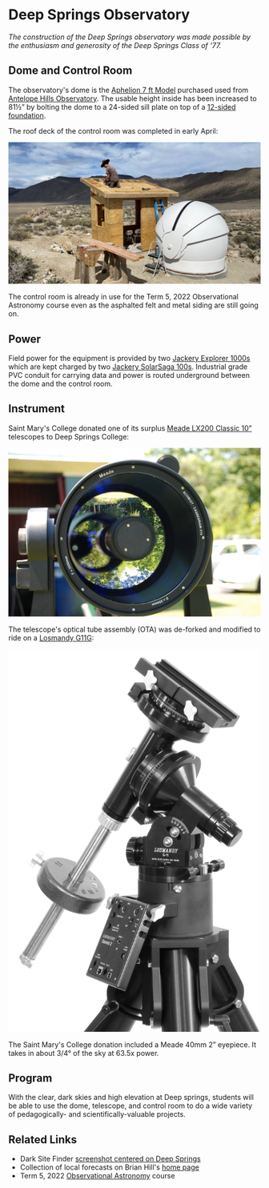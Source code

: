 # Deep Springs Observatory

*The construction of the Deep Springs observatory was made possible by the enthusiasm and generosity of the Deep Springs Class of '77.*

## Dome and Control Room

The observatory's dome is the [Aphelion 7 ft Model](https://www.apheliondomes.com/products.html) purchased used from [Antelope Hills Observatory](http://www.antelopehillsobservatory.org). The usable height inside has been increased to 81&frac12;&rdquo; by bolting the dome to a 24-sided sill plate on top of a [12-sided foundation](./resources/plans/index.html).

The roof deck of the control room was completed in early April:

![Completing the Roof Deck](./photos/CompletingRoofDeck.jpeg)

The control room is already in use for the Term 5, 2022 Observational Astronomy course even as the asphalted felt and metal siding are still going on.

## Power

Field power for the equipment is provided by two [Jackery Explorer 1000s](https://www.jackery.com/products/explorer-1000-portable-power-station) which are kept charged by two [Jackery SolarSaga 100s](https://www.jackery.com/products/solarsaga-100w-solar-panel). Industrial grade PVC conduit for carrying data and power is routed underground between the dome and the control room.

## Instrument

Saint Mary's College donated one of its surplus [Meade LX200 Classic 10&rdquo;](./resources/LX200_Classic_Manual.pdf) telescopes to Deep Springs College:

![Meade LX200 Classic 10](./photos/MeadeLX200EMC.jpg)

The telescope's optical tube assembly (OTA) was de-forked and modified to ride on a [Losmandy G11G](http://www.losmandy.com/g-11.html):

![Losmandy G11G](./photos/LosmandyG11G.jpg)

The Saint Mary's College donation included a Meade 40mm 2&rdquo; eyepiece. It takes in about 3/4&deg; of the sky at 63.5x power.

## Program

With the clear, dark skies and high elevation at Deep springs, students will be able to use the dome, telescope, and control room to do a wide variety of pedagogically- and scientifically-valuable projects.

## Related Links

* Dark Site Finder [screenshot centered on Deep Springs](./resources/DarkSiteFinderDeepSprings.png)
* Collection of local forecasts on Brian Hill's [home page](../index.html#weather-forecasts)
* Term 5, 2022 [Observational Astronomy](../observational-astronomy/index.html) course
